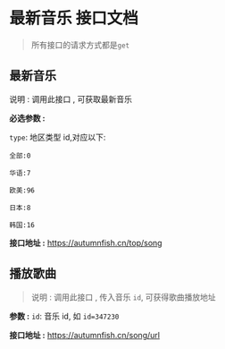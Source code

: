 # 最新音乐 接口文档

>  所有接口的请求方式都是`get`

## 最新音乐

说明 : 调用此接口 , 可获取最新音乐

**必选参数 :**

`type`: 地区类型 id,对应以下:

```
全部:0

华语:7

欧美:96

日本:8

韩国:16
```

**接口地址 :**  https://autumnfish.cn/top/song





## 播放歌曲

> 说明 : 调用此接口 , 传入音乐 `id`, 可获得歌曲播放地址

**参数 :** `id`: 音乐 id, 如 `id=347230`

**接口地址 :** https://autumnfish.cn/song/url



